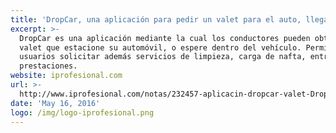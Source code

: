 ```yaml
---
title: 'DropCar, una aplicación para pedir un valet para el auto, llega a la Argentina'
excerpt: >-
  DropCar es una aplicación mediante la cual los conductores pueden obtener un
  valet que estacione su automóvil, o espere dentro del vehículo. Permite a los
  usuarios solicitar además servicios de limpieza, carga de nafta, entre otras
  prestaciones.
website: iprofesional.com
url: >-
  http://www.iprofesional.com/notas/232457-aplicacin-dropcar-valet-DropCar-una-aplicacion-para-pedir-un-valet-para-el-auto-llega-a-la-Argentina?page_y=0
date: 'May 16, 2016'
logo: /img/logo-iprofesional.png
---
```


